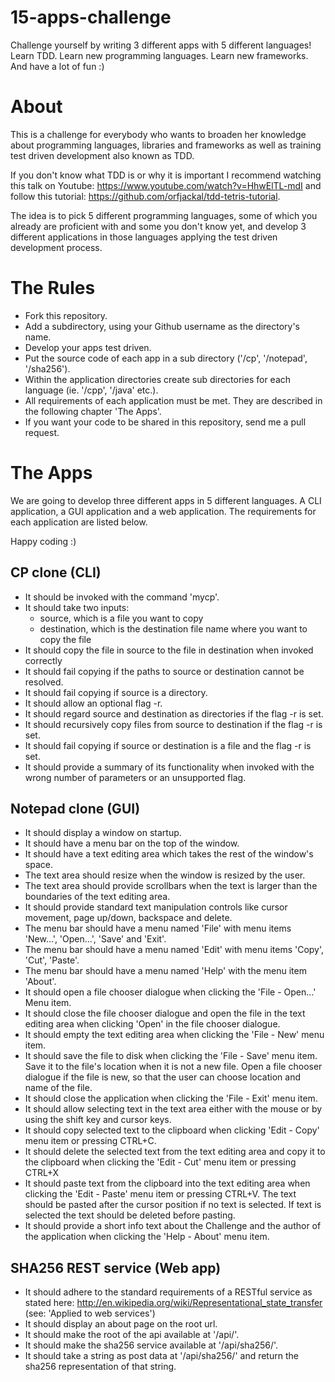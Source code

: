 15-apps-challenge
=================

Challenge yourself by writing 3 different apps with 5 different languages! Learn TDD. Learn new programming languages. Learn new frameworks. And have a lot of fun :)

About
=====

This is a challenge for everybody who wants to broaden her knowledge about
programming languages, libraries and frameworks as well as training test driven
development also known as TDD.

If you don't know what TDD is or why it is important I recommend watching this
talk on Youtube: https://www.youtube.com/watch?v=HhwElTL-mdI and follow this
tutorial: https://github.com/orfjackal/tdd-tetris-tutorial.

The idea is to pick 5 different programming languages, some of which you
already are proficient with and some you don't know yet, and develop 3
different applications in those languages applying the test driven development
process.

The Rules
=========

- Fork this repository.
- Add a subdirectory, using your Github username as the directory's name.
- Develop your apps test driven.
- Put the source code of each app in a sub directory ('/cp', '/notepad',
  '/sha256').
- Within the application directories create sub directories for each language
  (ie. '/cpp', '/java' etc.).
- All requirements of each application must be met. They are described in the
  following chapter 'The Apps'.
- If you want your code to be shared in this repository, send me a pull request.

The Apps
========

We are going to develop three different apps in 5 different languages. A CLI
application, a GUI application and a web application. The requirements for each
application are listed below.

Happy coding :)

CP clone (CLI)
--------------

- It should be invoked with the command 'mycp'.
- It should take two inputs:
  - source, which is a file you want to copy
  - destination, which is the destination file name where you want to copy the
    file
- It should copy the file in source to the file in destination when invoked
  correctly
- It should fail copying if the paths to source or destination cannot be
  resolved.
- It should fail copying if source is a directory.
- It should allow an optional flag -r.
- It should regard source and destination as directories if the flag -r is set.
- It should recursively copy files from source to destination if the flag -r is
  set.
- It should fail copying if source or destination is a file and the flag -r is
  set.
- It should provide a summary of its functionality when invoked with the wrong
  number of parameters or an unsupported flag.

Notepad clone (GUI)
-------------------

- It should display a window on startup.
- It should have a menu bar on the top of the window.
- It should have a text editing area which takes the rest of the window's
  space.
- The text area should resize when the window is resized by the user.
- The text area should provide scrollbars when the text is larger than the
  boundaries of the text editing area.
- It should provide standard text manipulation controls like cursor movement,
  page up/down, backspace and delete.
- The menu bar should have a menu named 'File' with menu items 'New...',
  'Open...', 'Save' and 'Exit'.
- The menu bar should have a menu named 'Edit' with menu items 'Copy', 'Cut',
  'Paste'.
- The menu bar should have a menu named 'Help' with the menu item 'About'.
- It should open a file chooser dialogue when clicking the 'File - Open...'
  Menu item.
- It should close the file chooser dialogue and open the file in the text
  editing area when clicking 'Open' in the file chooser dialogue.
- It should empty the text editing area when clicking the 'File - New' menu item.
- It should save the file to disk when clicking the 'File - Save' menu
  item. Save it to the file's location when it is not a new file. Open a file
  chooser dialogue if the file is new, so that the user can choose location and
  name of the file.
- It should close the application when clicking the 'File - Exit' menu item.
- It should allow selecting text in the text area either with the mouse or by
  using the shift key and cursor keys.
- It should copy selected text to the clipboard when clicking 'Edit - Copy'
  menu item or pressing CTRL+C.
- It should delete the selected text from the text editing area and copy it to
  the clipboard when clicking the 'Edit - Cut' menu item or pressing CTRL+X
- It should paste text from the clipboard into the text editing area when
  clicking the 'Edit - Paste' menu item or pressing CTRL+V. The text should be
  pasted after the cursor position if no text is selected. If text is selected
  the text should be deleted before pasting.
- It should provide a short info text about the Challenge and the author of the
  application when clicking the 'Help - About' menu item.

SHA256 REST service (Web app)
-----------------------------
- It should adhere to the standard requirements of a RESTful service as stated
  here: http://en.wikipedia.org/wiki/Representational_state_transfer (see:
  'Applied to web services')
- It should display an about page on the root url.
- It should make the root of the api available at '/api/'.
- It should make the sha256 service available at '/api/sha256/'.
- It should take a string as post data at '/api/sha256/' and return the sha256
  representation of that string.
